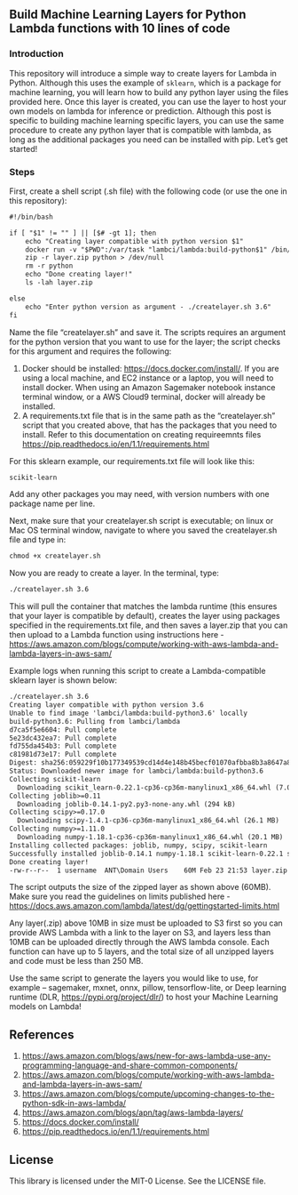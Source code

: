 ## Build Machine Learning Layers for Python Lambda functions with 10 lines of code

### Introduction
This repository will introduce a simple way to create layers for Lambda in Python. Although this uses the example of ```sklearn```, which is a package for machine learning, you will learn how to build any python layer using the files provided here. Once this layer is created, you can use the layer to host your own models on lambda for inference or prediction. Although this post is specific to building machine learning specific layers, you can use the same procedure to create any python layer that is compatible with lambda, as long as the additional packages you need can be installed with pip. Let’s get started!

### Steps

First, create a shell script (.sh file) with the following code (or use the one in this repository):

```html
#!/bin/bash

if [ "$1" != "" ] || [$# -gt 1]; then
	echo "Creating layer compatible with python version $1"
	docker run -v "$PWD":/var/task "lambci/lambda:build-python$1" /bin/sh -c "pip install -r requirements.txt -t python/lib/python$1/site-packages/; exit"
	zip -r layer.zip python > /dev/null
	rm -r python
	echo "Done creating layer!"
	ls -lah layer.zip

else
	echo "Enter python version as argument - ./createlayer.sh 3.6"
fi

```

Name the file “createlayer.sh” and save it. The scripts requires an argument for the python version that you want to use for the layer; the script checks for this argument and requires the following:

1.	Docker should be installed: https://docs.docker.com/install/. If you are using a local machine, and EC2 instance or a laptop, you will need to install docker. When using an Amazon Sagemaker notebook instance terminal window, or a AWS Cloud9 terminal, docker will already be installed. 
2.	A requirements.txt file that is in the same path as the “createlayer.sh” script that you created above, that has the packages that you need to install.  Refer to this documentation on creating requireemnts files https://pip.readthedocs.io/en/1.1/requirements.html


For this sklearn example, our requirements.txt file will look like this:
```html
scikit-learn
```

Add any other packages you may need, with version numbers with one package name per line. 

Next, make sure that your createlayer.sh script is executable; on linux or Mac OS terminal window, navigate to where you saved the createlayer.sh file and type in:

```html
chmod +x createlayer.sh
```

Now you are ready to create a layer. In the terminal, type:

```html
./createlayer.sh 3.6
```

This will pull the container that matches the lambda runtime (this ensures that your layer is compatible by default), creates the layer using packages specified in the requirements.txt file, and then saves a layer.zip that you can then upload to a Lambda function using instructions here - https://aws.amazon.com/blogs/compute/working-with-aws-lambda-and-lambda-layers-in-aws-sam/ 

Example logs when running this script to create a Lambda-compatible sklearn layer is shown below:

```html
./createlayer.sh 3.6
Creating layer compatible with python version 3.6
Unable to find image 'lambci/lambda:build-python3.6' locally
build-python3.6: Pulling from lambci/lambda
d7ca5f5e6604: Pull complete 
5e23dc432ea7: Pull complete 
fd755da454b3: Pull complete 
c81981d73e17: Pull complete 
Digest: sha256:059229f10b177349539cd14d4e148b45becf01070afbba8b3a8647a8bd57371e
Status: Downloaded newer image for lambci/lambda:build-python3.6
Collecting scikit-learn
  Downloading scikit_learn-0.22.1-cp36-cp36m-manylinux1_x86_64.whl (7.0 MB)
Collecting joblib>=0.11
  Downloading joblib-0.14.1-py2.py3-none-any.whl (294 kB)
Collecting scipy>=0.17.0
  Downloading scipy-1.4.1-cp36-cp36m-manylinux1_x86_64.whl (26.1 MB)
Collecting numpy>=1.11.0
  Downloading numpy-1.18.1-cp36-cp36m-manylinux1_x86_64.whl (20.1 MB)
Installing collected packages: joblib, numpy, scipy, scikit-learn
Successfully installed joblib-0.14.1 numpy-1.18.1 scikit-learn-0.22.1 scipy-1.4.1
Done creating layer!
-rw-r--r--  1 username  ANT\Domain Users    60M Feb 23 21:53 layer.zip
```

The script outputs the size of the zipped layer as shown above (60MB). Make sure you read the guidelines on limits published here - https://docs.aws.amazon.com/lambda/latest/dg/gettingstarted-limits.html

Any layer(.zip) above 10MB in size must be uploaded to S3 first so you can provide AWS Lambda with a link to the layer on S3, and layers less than 10MB can be uploaded directly through the AWS lambda console. Each function can have up to 5 layers, and the total size of all unzipped layers and code must be less than 250 MB. 

Use the same script to generate the layers you would like to use, for example – sagemaker, mxnet, onnx, pillow, tensorflow-lite, or Deep learning runtime (DLR, https://pypi.org/project/dlr/) to host your Machine Learning models on Lambda!


## References

1.	https://aws.amazon.com/blogs/aws/new-for-aws-lambda-use-any-programming-language-and-share-common-components/
2.	https://aws.amazon.com/blogs/compute/working-with-aws-lambda-and-lambda-layers-in-aws-sam/
3.	https://aws.amazon.com/blogs/compute/upcoming-changes-to-the-python-sdk-in-aws-lambda/
4.	https://aws.amazon.com/blogs/apn/tag/aws-lambda-layers/
5.	https://docs.docker.com/install/
6.	https://pip.readthedocs.io/en/1.1/requirements.html


## License

This library is licensed under the MIT-0 License. See the LICENSE file.

